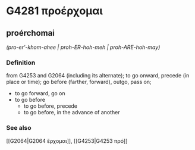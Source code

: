 # G4281 προέρχομαι

## proérchomai

_(pro-er'-khom-ahee | proh-ER-hoh-meh | proh-ARE-hoh-may)_

### Definition

from G4253 and G2064 (including its alternate); to go onward, precede (in place or time); go before (farther, forward), outgo, pass on; 

- to go forward, go on
- to go before
  - to go before, precede
  - to go before, in the advance of another

### See also

[[G2064|G2064 ἔρχομαι]], [[G4253|G4253 πρό]]
